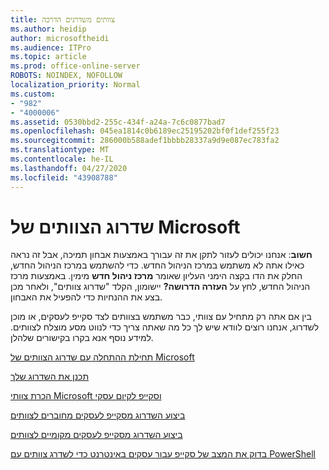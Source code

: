 ```yaml
---
title: צוותים משדרגים הדרכה
ms.author: heidip
author: microsoftheidi
ms.audience: ITPro
ms.topic: article
ms.prod: office-online-server
ROBOTS: NOINDEX, NOFOLLOW
localization_priority: Normal
ms.custom:
- "982"
- "4000006"
ms.assetid: 0530bbd2-255c-434f-a24a-7c6c0877bad7
ms.openlocfilehash: 045ea1814c0b6189ec25195202bf0f1def255f23
ms.sourcegitcommit: 286000b588adef1bbbb28337a9d9e087ec783fa2
ms.translationtype: MT
ms.contentlocale: he-IL
ms.lasthandoff: 04/27/2020
ms.locfileid: "43908788"
---
```

# <a name="microsoft-teams-upgrade"></a>שדרוג הצוותים של Microsoft

**חשוב**: אנחנו יכולים לעזור לתקן את זה עבורך באמצעות אבחון תמיכה, אבל זה נראה כאילו אתה לא משתמש במרכז הניהול החדש. כדי להשתמש במרכז הניהול החדש, החלק את הדו בקצה הימני העליון שאומר **מרכז ניהול חדש** מימין. באמצעות מרכז הניהול החדש, לחץ על **העזרה הדרושה?** יישומון, הקלד "שדרוג צוותים", ולאחר מכן בצע את ההנחיות כדי להפעיל את האבחון.

בין אם אתה רק מתחיל עם צוותי, כבר משתמש בצוותים לצד סקייפ לעסקים, או מוכן לשדרוג, אנחנו רוצים לוודא שיש לך כל מה שאתה צריך כדי לנווט מסע מוצלח לצוותים. למידע נוסף אנא בקרו בקישורים שלהלן.

[תחילת ההתחלה עם שדרוג הצוותים של Microsoft](https://docs.microsoft.com/MicrosoftTeams/upgrade-start-here)

[תכנן את השדרוג שלך](https://docs.microsoft.com/MicrosoftTeams/upgrade-plan-journey)

[הכרת צוותי Microsoft וסקייפ לקיום עסקי](https://docs.microsoft.com/MicrosoftTeams/teams-and-skypeforbusiness-coexistence-and-interoperability)

[ביצוע השדרוג מסקייפ לעסקים מחוברים לצוותים](https://docs.microsoft.com/MicrosoftTeams/upgrade-to-teams-execute-skypeforbusinessonline)

[ביצוע השדרוג מסקייפ לעסקים מקומיים לצוותים](https://docs.microsoft.com/MicrosoftTeams/upgrade-to-teams-execute-skypeforbusinesshybridonprem)
 
[בדוק את המצב של סקייפ עבור עסקים באינטרנט כדי לשדרג צוותים עם PowerShell](https://docs.microsoft.com/powershell/module/skype/get-csteamsupgradestatus?view=skype-ps)